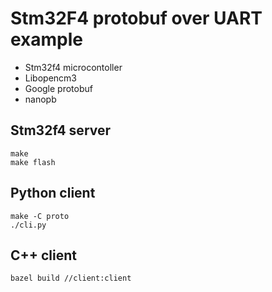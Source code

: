 # Stm32F4 protobuf over UART example

- Stm32f4 microcontoller
- Libopencm3
- Google protobuf
- nanopb

## Stm32f4 server
```
make
make flash
```

## Python client
```
make -C proto
./cli.py
```

## C++ client
```
bazel build //client:client
```
